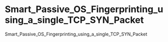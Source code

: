 # Smart_Passive_OS_Fingerprinting_using_a_single_TCP_SYN_Packet
Smart_Passive_OS_Fingerprinting_using_a_single_TCP_SYN_Packet
